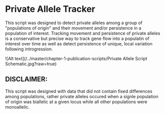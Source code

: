 # Private Allele Tracker #


This script was designed to detect private alleles among a group of "populations of origin" and their movement and/or persistence in a population of interest.  Tracking movement and persistence of private alleles is a conservative but precise way to track gene flow into a populatin of interest over time as well as detect persistence of unique, local variation following introgression.

![Alt text](/../master/chapter-1-publication-scripts/Private Allele Script Schematic.jpg?raw=true)

## DISCLAIMER: 
This script was designed with data that did not contain fixed differences among populations, rather private alleles occured when a signle population of origin was biallelic at a given locus while all other populations were monoallelic.
